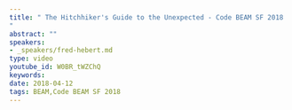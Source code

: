 ```yaml
---
title: " The Hitchhiker's Guide to the Unexpected - Code BEAM SF 2018
"
abstract: ""
speakers:
- _speakers/fred-hebert.md
type: video
youtube_id: W0BR_tWZChQ
keywords: 
date: 2018-04-12
tags: BEAM,Code BEAM SF 2018
---
```

